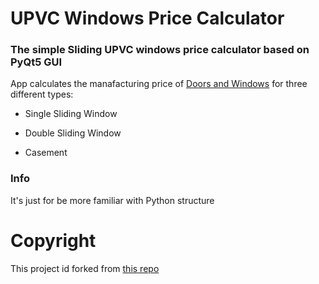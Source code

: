 # UPVC Windows Price Calculator

### The simple Sliding UPVC windows price calculator based on PyQt5 GUI

App calculates the manafacturing price of [Doors and Windows](https://goldwin1.ir) for three different types:

- Single Sliding Window

- Double Sliding Window

- Casement

### Info

It's just for be more familiar with Python structure

# Copyright

This project id forked from [this repo](https://github.com/JoyeBright/UPVC-Price-Calculator.git)

